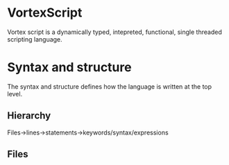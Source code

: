 # VortexScript
Vortex script is a dynamically typed, intepreted, functional, single threaded scripting language.


# Syntax and structure
The syntax and structure defines how the language is written at the top level.

## Hierarchy

Files->lines->statements->keywords/syntax/expressions

## Files